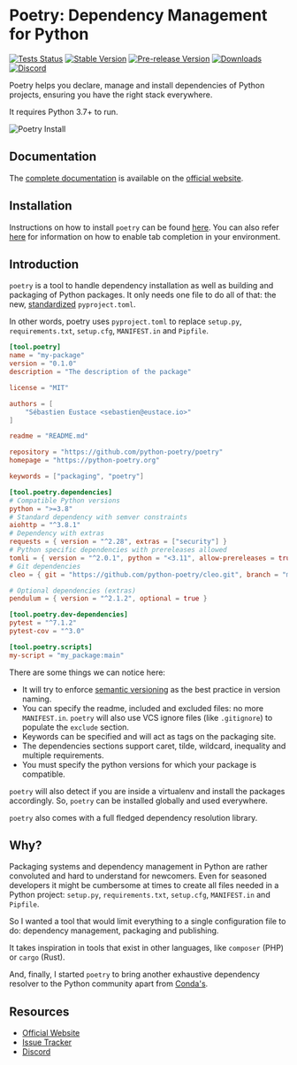 # Poetry: Dependency Management for Python

[![Tests Status](https://github.com/python-poetry/poetry/workflows/Tests/badge.svg?branch=master&event=push)](https://github.com/python-poetry/poetry/actions?query=workflow%3ATests+branch%3Amaster+event%3Apush)
[![Stable Version](https://img.shields.io/pypi/v/poetry?label=stable)](https://pypi.org/project/poetry/)
[![Pre-release Version](https://img.shields.io/github/v/release/python-poetry/poetry?label=pre-release&include_prereleases&sort=semver)](https://pypi.org/project/poetry/#history)
[![Downloads](https://img.shields.io/pypi/dm/poetry)](https://pypistats.org/packages/poetry)
[![Discord](https://img.shields.io/discord/487711540787675139?logo=discord)](https://discord.com/invite/awxPgve)

Poetry helps you declare, manage and install dependencies of Python projects,
ensuring you have the right stack everywhere.

It requires Python 3.7+ to run.

![Poetry Install](https://raw.githubusercontent.com/python-poetry/poetry/master/assets/install.gif)

## Documentation

The [complete documentation](https://python-poetry.org/docs/) is available on the [official website](https://python-poetry.org).

## Installation

Instructions on how to install `poetry` can be found [here](https://python-poetry.org/docs/#installation).
You can also refer [here](https://python-poetry.org/docs/#enable-tab-completion-for-bash-fish-or-zsh) for
information on how to enable tab completion in your environment.

## Introduction

`poetry` is a tool to handle dependency installation as well as building and packaging of Python packages.
It only needs one file to do all of that: the new, [standardized](https://www.python.org/dev/peps/pep-0518/) `pyproject.toml`.

In other words, poetry uses `pyproject.toml` to replace `setup.py`, `requirements.txt`, `setup.cfg`, `MANIFEST.in` and `Pipfile`.

```toml
[tool.poetry]
name = "my-package"
version = "0.1.0"
description = "The description of the package"

license = "MIT"

authors = [
    "Sébastien Eustace <sebastien@eustace.io>"
]

readme = "README.md"

repository = "https://github.com/python-poetry/poetry"
homepage = "https://python-poetry.org"

keywords = ["packaging", "poetry"]

[tool.poetry.dependencies]
# Compatible Python versions
python = ">=3.8"
# Standard dependency with semver constraints
aiohttp = "^3.8.1"
# Dependency with extras
requests = { version = "^2.28", extras = ["security"] }
# Python specific dependencies with prereleases allowed
tomli = { version = "^2.0.1", python = "<3.11", allow-prereleases = true }
# Git dependencies
cleo = { git = "https://github.com/python-poetry/cleo.git", branch = "master" }

# Optional dependencies (extras)
pendulum = { version = "^2.1.2", optional = true }

[tool.poetry.dev-dependencies]
pytest = "^7.1.2"
pytest-cov = "^3.0"

[tool.poetry.scripts]
my-script = "my_package:main"
```

There are some things we can notice here:

* It will try to enforce [semantic versioning](<http://semver.org>) as the best practice in version naming.
* You can specify the readme, included and excluded files: no more `MANIFEST.in`.
`poetry` will also use VCS ignore files (like `.gitignore`) to populate the `exclude` section.
* Keywords can be specified and will act as tags on the packaging site.
* The dependencies sections support caret, tilde, wildcard, inequality and multiple requirements.
* You must specify the python versions for which your package is compatible.

`poetry` will also detect if you are inside a virtualenv and install the packages accordingly.
So, `poetry` can be installed globally and used everywhere.

`poetry` also comes with a full fledged dependency resolution library.

## Why?

Packaging systems and dependency management in Python are rather convoluted and hard to understand for newcomers.
Even for seasoned developers it might be cumbersome at times to create all files needed in a Python project: `setup.py`,
`requirements.txt`, `setup.cfg`, `MANIFEST.in` and `Pipfile`.

So I wanted a tool that would limit everything to a single configuration file to do:
dependency management, packaging and publishing.

It takes inspiration in tools that exist in other languages, like `composer` (PHP) or `cargo` (Rust).

And, finally, I started `poetry` to bring another exhaustive dependency resolver to the Python community apart from
[Conda's](https://conda.io).

## Resources

* [Official Website](https://python-poetry.org)
* [Issue Tracker](https://github.com/python-poetry/poetry/issues)
* [Discord](https://discord.com/invite/awxPgve)
